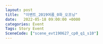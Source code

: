 ```yaml
---
layout: post
title:  "이벤트_2019여름_0화_오프닝"
date:   2022-05-18 09:00:00 +0000
categories: Event
Tags: Story Event
SceneCode: ["scene_evt190627_cp0_q1_s10"]
---
```

